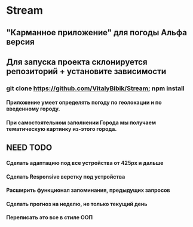 # Stream
## "Карманное приложение" для погоды Альфа версия
## Для запуска проекта склонируется репозиторий + установите зависимости 
### git clone https://github.com/VitalyBibik/Stream; npm install
#### Приложение умеет определять погоду по геолокации и по введенному городу.
#### При самостоятельном заполнении Города мы получаем тематическую картинку из-этого города.


## NEED TODO

#### Сделать адаптацию под все устройства от 425px и дальше
#### Cделать Responsive верстку под устройства
#### Расширить функционал запоминания, предыдущих запросов
#### Сделать прогноз на неделю, не только текущий день
#### Переписать это все в стиле ООП 

